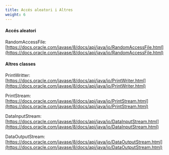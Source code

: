 ```yaml
---
title: Accés aleatori i Altres
weight: 6
---
```



#### Accés aleatori

RandomAccessFile: [https://docs.oracle.com/javase/8/docs/api/java/io/RandomAccessFile.html](https://docs.oracle.com/javase/8/docs/api/java/io/RandomAccessFile.html)


#### Altres classes

PrintWritter: [https://docs.oracle.com/javase/8/docs/api/java/io/PrintWriter.html](https://docs.oracle.com/javase/8/docs/api/java/io/PrintWriter.html)

PrintStream: [https://docs.oracle.com/javase/8/docs/api/java/io/PrintStream.html](https://docs.oracle.com/javase/8/docs/api/java/io/PrintStream.html)

DataInputStream: [https://docs.oracle.com/javase/8/docs/api/java/io/DataInputStream.html](https://docs.oracle.com/javase/8/docs/api/java/io/DataInputStream.html)

DataOutputStream: [https://docs.oracle.com/javase/8/docs/api/java/io/DataOutputStream.html](https://docs.oracle.com/javase/8/docs/api/java/io/DataOutputStream.html)
